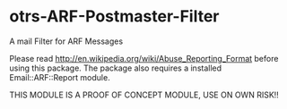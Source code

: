 otrs-ARF-Postmaster-Filter
==========================

A mail Filter for ARF Messages

Please read http://en.wikipedia.org/wiki/Abuse_Reporting_Format before using this package. The package also requires a installed Email::ARF::Report module.

THIS MODULE IS A PROOF OF CONCEPT MODULE, USE ON OWN RISK!!
